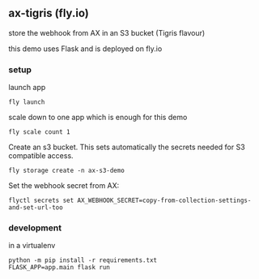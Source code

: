 ## ax-tigris (fly.io)

store the webhook from AX in an S3 bucket (Tigris flavour)

this demo uses Flask and is deployed on fly.io


### setup

launch app
```
fly launch
```

scale down to one app which is enough for this demo
```
fly scale count 1
```

Create an s3 bucket. This sets automatically the secrets needed for S3 compatible access.
```
fly storage create -n ax-s3-demo
```

Set the webhook secret from AX:
```
flyctl secrets set AX_WEBHOOK_SECRET=copy-from-collection-settings-and-set-url-too
```

### development

in a virtualenv
```
python -m pip install -r requirements.txt
FLASK_APP=app.main flask run
```
